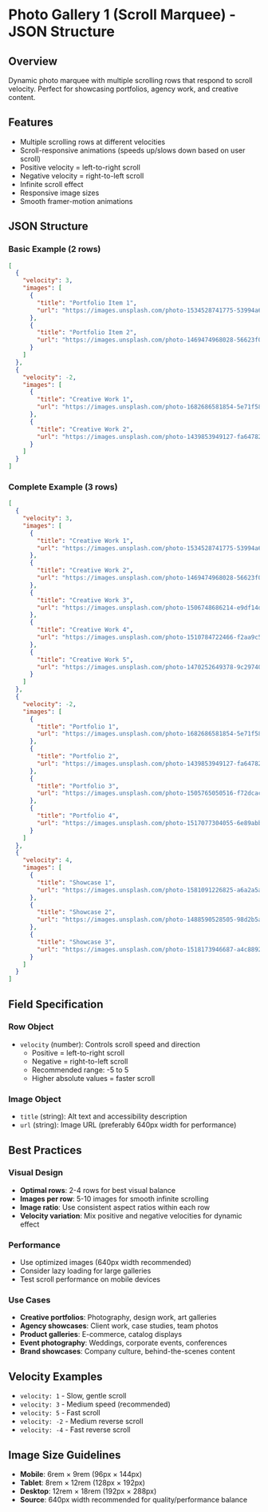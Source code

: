 # Photo Gallery 1 (Scroll Marquee) - JSON Structure

## Overview
Dynamic photo marquee with multiple scrolling rows that respond to scroll velocity. Perfect for showcasing portfolios, agency work, and creative content.

## Features
- Multiple scrolling rows at different velocities
- Scroll-responsive animations (speeds up/slows down based on user scroll)
- Positive velocity = left-to-right scroll
- Negative velocity = right-to-left scroll
- Infinite scroll effect
- Responsive image sizes
- Smooth framer-motion animations

## JSON Structure

### Basic Example (2 rows)
```json
[
  {
    "velocity": 3,
    "images": [
      {
        "title": "Portfolio Item 1",
        "url": "https://images.unsplash.com/photo-1534528741775-53994a69daeb?q=80&w=640"
      },
      {
        "title": "Portfolio Item 2", 
        "url": "https://images.unsplash.com/photo-1469474968028-56623f02e42e?q=80&w=640"
      }
    ]
  },
  {
    "velocity": -2,
    "images": [
      {
        "title": "Creative Work 1",
        "url": "https://images.unsplash.com/photo-1682686581854-5e71f58e7e3f?q=80&w=640"
      },
      {
        "title": "Creative Work 2",
        "url": "https://images.unsplash.com/photo-1439853949127-fa647821eba0?q=80&w=640"
      }
    ]
  }
]
```

### Complete Example (3 rows)
```json
[
  {
    "velocity": 3,
    "images": [
      {
        "title": "Creative Work 1",
        "url": "https://images.unsplash.com/photo-1534528741775-53994a69daeb?q=80&w=640"
      },
      {
        "title": "Creative Work 2",
        "url": "https://images.unsplash.com/photo-1469474968028-56623f02e42e?q=80&w=640"
      },
      {
        "title": "Creative Work 3",
        "url": "https://images.unsplash.com/photo-1506748686214-e9df14d4d9d0?q=80&w=640"
      },
      {
        "title": "Creative Work 4",
        "url": "https://images.unsplash.com/photo-1510784722466-f2aa9c52fff6?q=80&w=640"
      },
      {
        "title": "Creative Work 5",
        "url": "https://images.unsplash.com/photo-1470252649378-9c29740c9fa8?q=80&w=640"
      }
    ]
  },
  {
    "velocity": -2,
    "images": [
      {
        "title": "Portfolio 1",
        "url": "https://images.unsplash.com/photo-1682686581854-5e71f58e7e3f?q=80&w=640"
      },
      {
        "title": "Portfolio 2",
        "url": "https://images.unsplash.com/photo-1439853949127-fa647821eba0?q=80&w=640"
      },
      {
        "title": "Portfolio 3",
        "url": "https://images.unsplash.com/photo-1505765050516-f72dcac9c60e?q=80&w=640"
      },
      {
        "title": "Portfolio 4",
        "url": "https://images.unsplash.com/photo-1517077304055-6e89abbf09b0?q=80&w=640"
      }
    ]
  },
  {
    "velocity": 4,
    "images": [
      {
        "title": "Showcase 1",
        "url": "https://images.unsplash.com/photo-1581091226825-a6a2a5aee158?q=80&w=640"
      },
      {
        "title": "Showcase 2",
        "url": "https://images.unsplash.com/photo-1488590528505-98d2b5aba04b?q=80&w=640"
      },
      {
        "title": "Showcase 3",
        "url": "https://images.unsplash.com/photo-1518173946687-a4c8892bbd9f?q=80&w=640"
      }
    ]
  }
]
```

## Field Specification

### Row Object
- `velocity` (number): Controls scroll speed and direction
  - Positive = left-to-right scroll  
  - Negative = right-to-left scroll
  - Recommended range: -5 to 5
  - Higher absolute values = faster scroll

### Image Object  
- `title` (string): Alt text and accessibility description
- `url` (string): Image URL (preferably 640px width for performance)

## Best Practices

### Visual Design
- **Optimal rows**: 2-4 rows for best visual balance
- **Images per row**: 5-10 images for smooth infinite scrolling
- **Image ratio**: Use consistent aspect ratios within each row
- **Velocity variation**: Mix positive and negative velocities for dynamic effect

### Performance
- Use optimized images (640px width recommended)
- Consider lazy loading for large galleries
- Test scroll performance on mobile devices

### Use Cases
- **Creative portfolios**: Photography, design work, art galleries
- **Agency showcases**: Client work, case studies, team photos  
- **Product galleries**: E-commerce, catalog displays
- **Event photography**: Weddings, corporate events, conferences
- **Brand showcases**: Company culture, behind-the-scenes content

## Velocity Examples
- `velocity: 1` - Slow, gentle scroll
- `velocity: 3` - Medium speed (recommended)
- `velocity: 5` - Fast scroll
- `velocity: -2` - Medium reverse scroll
- `velocity: -4` - Fast reverse scroll

## Image Size Guidelines
- **Mobile**: 6rem × 9rem (96px × 144px)
- **Tablet**: 8rem × 12rem (128px × 192px)  
- **Desktop**: 12rem × 18rem (192px × 288px)
- **Source**: 640px width recommended for quality/performance balance 